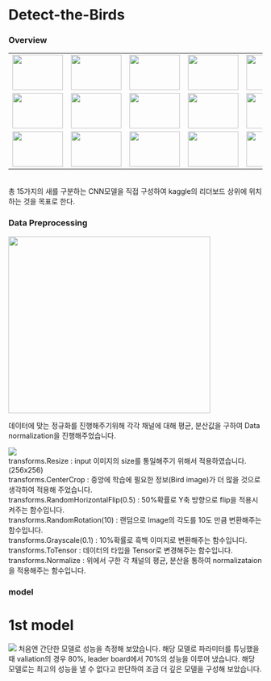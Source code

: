 # Detect-the-Birds

### Overview
<table>
  <tr>
    <td><img src = 'https://user-images.githubusercontent.com/77375223/125194573-df9f7400-e28c-11eb-9c67-37880ee88029.jpg' width = 100 height = 70></td>
    <td><img src = 'https://user-images.githubusercontent.com/77375223/125194574-e0d0a100-e28c-11eb-9bc5-485ee619bebe.jpg' width = 100 height = 70></td>
    <td><img src = 'https://user-images.githubusercontent.com/77375223/125194579-e4642800-e28c-11eb-95d5-eda349b57af6.jpg' width = 100 height = 70></td>
    <td><img src = 'https://user-images.githubusercontent.com/77375223/125194580-e4fcbe80-e28c-11eb-9a69-9c4f3a4231d4.jpg' width = 100 height = 70></td>
    <td><img src = 'https://user-images.githubusercontent.com/77375223/125194581-e4fcbe80-e28c-11eb-997c-5c360861097a.jpg' width = 100 height = 70></td>
  </tr>
  <tr>
    <td><img src = 'https://user-images.githubusercontent.com/77375223/125194582-e5955500-e28c-11eb-8746-cb06a983b37d.jpg' width = 100 height = 70></td>
    <td><img src = 'https://user-images.githubusercontent.com/77375223/125194583-e62deb80-e28c-11eb-8c8a-5978c2bb7a84.jpg' width = 100 height = 70></td>
    <td><img src = 'https://user-images.githubusercontent.com/77375223/125194584-e62deb80-e28c-11eb-8176-8bead7837636.jpg' width = 100 height = 70></td>
    <td><img src = 'https://user-images.githubusercontent.com/77375223/125194585-e6c68200-e28c-11eb-8d15-2f9e84485ddd.jpg' width = 100 height = 70></td>
    <td><img src = 'https://user-images.githubusercontent.com/77375223/125194586-e6c68200-e28c-11eb-9ea1-0da3791d9418.jpg' width = 100 height = 70></td>
  </tr>
  
  <tr>
    <td><img src = 'https://user-images.githubusercontent.com/77375223/125194587-e75f1880-e28c-11eb-92e7-1bb45079f99f.jpg' width = 100 height = 70></td>
    <td><img src = 'https://user-images.githubusercontent.com/77375223/125194588-e75f1880-e28c-11eb-9a41-4615301b5127.jpg' width = 100 height = 70></td>
    <td><img src = 'https://user-images.githubusercontent.com/77375223/125194589-e7f7af00-e28c-11eb-84e9-49b82eaceef9.jpg' width = 100 height = 70></td>
    <td><img src = 'https://user-images.githubusercontent.com/77375223/125194590-e7f7af00-e28c-11eb-8fd8-5280bcad8c4d.jpg' width = 100 height = 70></td>
    <td><img src = 'https://user-images.githubusercontent.com/77375223/125194591-e8904580-e28c-11eb-9f4e-3cf13dbdcefc.jpg' width = 100 height = 70></td>
  </tr>
</table>
<br>
총 15가지의 새를 구분하는 CNN모델을 직접 구성하여 kaggle의 리더보드 상위에 위치하는 것을 목표로 한다.

### Data Preprocessing
<img src = 'https://user-images.githubusercontent.com/77375223/125220971-778b7500-e302-11eb-97e6-3e4cc02ef529.png' width = 400 height = 350>

데이터에 맞는 정규화를 진행해주기위해 각각 채널에 대해 평균, 분산값을 구하여 Data normalization을 진행해주었습니다.

<img src = 'https://user-images.githubusercontent.com/77375223/125220970-765a4800-e302-11eb-8385-d4eaaab505be.png'>
<br>
transforms.Resize : input 이미지의 size를 통일해주기 위해서 적용하였습니다. (256x256) <br>
transforms.CenterCrop : 중앙에 학습에 필요한 정보(Bird image)가 더 많을 것으로 생각하여 적용해 주었습니다. <br>
transforms.RandomHorizontalFlip(0.5) : 50%확률로 Y축 방향으로 flip을 적용시켜주는 함수입니다. <br>
transforms.RandomRotation(10) : 랜덤으로 Image의 각도를 10도 만큼 변환해주는 함수입니다. <br>
transforms.Grayscale(0.1) : 10%확률로 흑백 이미지로 변환해주는 함수입니다. <br>
transforms.ToTensor : 데이터의 타입을 Tensor로 변경해주는 함수입니다. <br>
transforms.Normalize : 위에서 구한 각 채널의 평균, 분산을 통하여 normalizataion을 적용해주는 함수입니다. <br>

### model

# 1st model
<img src = 'https://user-images.githubusercontent.com/77375223/125222191-925ee900-e304-11eb-8a25-3b8d4140dca1.png'>
처음엔 간단한 모델로 성능을 측정해 보았습니다. 해당 모델로 파라미터를 튜닝했을 때 valiation의 경우 80%, leader board에서 70%의 성능을 이루어 냈습니다.
해당 모델로는 최고의 성능을 낼 수 없다고 판단하여 조금 더 깊은 모델을 구성해 보았습니다.
